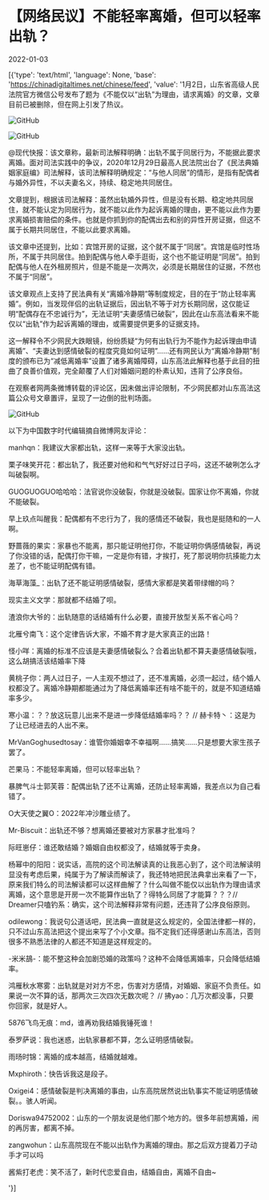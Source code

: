 # 【网络民议】不能轻率离婚，但可以轻率出轨？

2022-01-03

[{'type': 'text/html', 'language': None, 'base': 'https://chinadigitaltimes.net/chinese/feed', 'value': '1月2日，山东省高级人民法院官方微信公号发布了题为《不能仅以“出轨”为理由，请求离婚》的文章，文章目前已被删除，但在网上引发了热议。

![GitHub](https://chinadigitaltimes.net/chinese/files/2022/01/image-1641201572975.png)

![GitHub](https://chinadigitaltimes.net/chinese/files/2022/01/image-1641201359188.png)



@现代快报：该文章称，最新司法解释明确：出轨不属于同居行为，不能据此要求离婚。面对司法实践中的争议，2020年12月29日最高人民法院出台了《民法典婚姻家庭编》司法解释，该司法解释明确规定：“与他人同居”的情形，是指有配偶者与婚外异性，不以夫妻名义，持续、稳定地共同居住。

文章提到，根据该司法解释：虽然出轨婚外异性，但是没有长期、稳定地共同居住，就不能认定为同居行为，就不能以此作为起诉离婚的理由，更不能以此作为要求离婚损害赔偿的条件。也就是你抓到你的配偶出去和别的异性开房证据，但这不属于长期共同居住，不能以此要求离婚。

该文章中还提到，比如：宾馆开房的证据，这个就不属于“同居”。宾馆是临时性场所，不属于共同居住。拍到配偶与他人牵手逛街，这个也不能证明是“同居”。拍到配偶与他人在外租房照片，但是不能是一次两次，必须是长期居住的证据，不然也不属于“同居”。



该文章观点上支持了民法典有关“离婚冷静期”等制度规定，目的在于“防止轻率离婚”。例如，当发现伴侣的出轨证据后，因出轨不等于对方长期同居，这仅能证明“配偶存在不忠诚行为”，无法证明“夫妻感情已破裂”，因此在山东高法看来不能仅以“出轨”作为起诉离婚的理由，或需要提供更多的证据支持。



这一解释令不少网民大跌眼镜，纷纷质疑“为何有出轨行为不能作为起诉理由申请离婚”、“夫妻达到感情破裂的程度究竟如何证明”&#8230;&#8230;还有网民认为“离婚冷静期”制度的颁布已为“减低离婚率”设置了诸多离婚障碍，山东高法此解释也基于此目的扭曲了良善价值观，完全颠覆了人们对婚姻问题的朴素认知，违背了公序良俗。

在观察者网两条微博转载的评论区，因未做出评论限制，不少网民都对山东高法这篇公众号文章置评，呈现了一边倒的批判场面。

![GitHub](https://chinadigitaltimes.net/chinese/files/2022/01/image-1641201283008.png)



以下为中国数字时代编辑摘自微博网友评论：



manhqn：我建议大家都出轨，这样一来等于大家没出轨。

栗子味笑开花：都出轨了，我还要对他和和气气好好过日子吗，这还不破咧怎么才叫破裂啊。

GUOGUOGUO哈哈哈：法官说你没破裂，你就是没破裂。国家让你不离婚，你就不能破裂。

早上玖点叫醒我：配偶都有不忠行为了，我的感情还不破裂，我也是挺随和的一人啊。

野蔷薇的果实：家暴也不能离，那只能证明他打你，不能证明你俩感情破裂，再说了你没错的话，配偶打你干嘛，一定是你有错，才挨打，死了那说明你抗揍能力太差了，也不能证明配偶有错。

海草海藻_：出轨了还不能证明感情破裂，感情大家都是笑着带绿帽的吗？

现实主义文学：那就都不结婚了呗。

渣浪你大爷的：出轨随意的话结婚有什么必要，直接开放型关系不省心吗？

北雁兮南飞：这个定律告诉大家，不婚不育才是大家真正的出路！

怪小咩：离婚的标准不应该是夫妻感情破裂么？合着出轨都不算夫妻感情破裂哦，这么胡搞活该结婚率下降

黄桃子你：两人过日子，一人主观不想过了，还不准离婚，必须一起过，结个婚人权都没了。离婚冷静期都能通过为了降低离婚率还有啥不能干的，就是不知道结婚率多少。

寒小温：？？放这玩意儿出来不是进一步降低结婚率吗？？ //  赫卡特丶：这是为了让已经进去的人出不来。

MrVanGoghusedtosay：谁管你婚姻幸不幸福啊……搞笑……只是想要大家生孩子罢了。

芒果马：不能轻率离婚，但可以轻率出轨？

暴脾气斗士郭芙蓉：配偶出轨了还不让离婚，还防止轻率离婚，我差点以为自己看错了。

O大天使之翼O：2022年冲沙雕业绩了。

Mr-Biscuit：出轨还不够？想离婚还要被对方家暴才批准吗？

际旺崽仔：谁还敢结婚？婚姻自由权都没了，结婚就等于卖身。

杨幂中的阳阳：说实话，高院的这个司法解读真的让我恶心到了，这个司法解读明显没有考虑后果，纯属于为了解读而解读了，我还特地把民法典拿出来看了一下，原来我们特么的司法解读都可以这样曲解了？什么叫做不能仅以出轨作为理由请求离婚，这个意思是开房一次不能算作出轨了？得特么同居了才能算？？？//  Dreamer只嗑钓系：确实，这个司法解释非常有问题，还违背了公序良俗原则。

odilewong：我说句公道话吧，民法典一直就是这么规定的，全国法律都一样的，只不过山东高法把这个提出来写了个小文章。指不定我们还得感谢山东高法，否则很多不熟悉法律的人都还不知道是这样规定的。

-米米鴶-：能不整这种会加剧恐婚的政策吗？这种不会降低离婚率，只会降低结婚率。

鸿雁秋水寒雾：出轨就是对对方不忠，伤害对方感情，对婚姻、家庭不负责任。如果说一次不算的话，那两次三次四次无数次呢？ //  拂yao：几万次都没事，只要你回家，就是好人。

5876飞鸟无痕：md，谁再劝我结婚我锤死谁！

泰罗萨说：我也迷惑，出轨家暴都不算，怎么证明感情破裂。

雨旸时锦：离婚的成本越高，结婚就越难。

Mxphiroth：快告诉我这是段子。

Oxigei4：感情破裂是判决离婚的事由，山东高院居然说出轨事实不能证明感情破裂。。骇人听闻。

Doriswa94752002：山东的一个朋友说是他们那个地方的。很多年前想离婚，闹的再厉害，都离不掉。

zangwohun：山东高院现在不能以出轨作为离婚的理由。那之后双方提着刀子动手才可以吗

酱紫打老虎：笑不活了，新时代恋爱自由，结婚自由，离婚不自由~

'}]